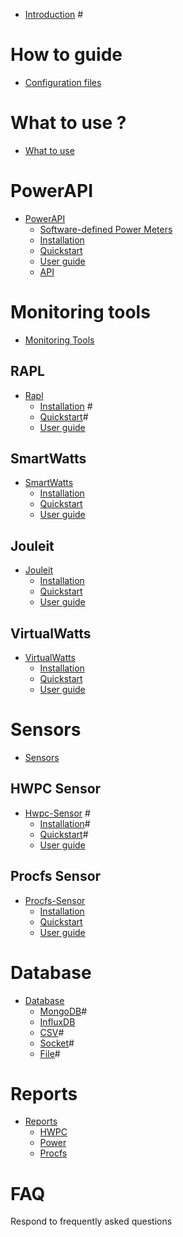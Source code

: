 - [Introduction](./introduction.md) #

# How to guide

- [Configuration files](./configuration.md)

# What to use ?

- [What to use](./what_to_use.md)

# PowerAPI

- [PowerAPI](./powerapi.md)
  - [Software-defined Power Meters](./powerapi_howitworks.md)
  - [Installation](./powerapi_installation.md)
  - [Quickstart](./powerapi_quickstart)
  - [User guide](./powerapi_user_guide.md)
  - [API](./powerapi_api.md)

# Monitoring tools

- [Monitoring Tools](./monitoring_tools.md)

## RAPL

- [Rapl](./rapl.md)
  - [Installation](./rapl_installation.md) #
  - [Quickstart](./rapl_quickstart.md)#
  - [User guide](./rapl_user_guide.md)

## SmartWatts

- [SmartWatts](./smartwatts.md)
  - [Installation](./smartwatts_installation.md)
  - [Quickstart](./smartwatts_quickstart.md)
  - [User guide](./smartwatts_user_guide.md)

## Jouleit

- [Jouleit](./jouleit.md)
  - [Installation](./jouleit_installation.md)
  - [Quickstart](./jouleit_quickstart.md)
  - [User guide](./jouleit_user_guide.md)

## VirtualWatts

- [VirtualWatts](./virtualwatts.md)
  - [Installation](./virtualwatts_installation.md)
  - [Quickstart](./virtualwatts_quickstart.md)
  - [User guide](./virtualwatts_user_guide.md)

# Sensors

- [Sensors](./sensors.md)

## HWPC Sensor

- [Hwpc-Sensor](./hwpc-sensor.md) #
  - [Installation](./hwpc-sensor_installation.md)#
  - [Quickstart](./hwpc-sensor_quickstart.md)#
  - [User guide](./hwpc-sensor_user_guide.md)

## Procfs Sensor

- [Procfs-Sensor](./procfs-sensor.md)
  - [Installation](./procfs-sensor_installation.md)
  - [Quickstart](./procfs-sensor_quickstart.md)
  - [User guide](./procfs-sensor_user_guide.md)

# Database

- [Database](./database.md)
  - [MongoDB](./mongoDB.md)#
  - [InfluxDB](./influxDB.md)
  - [CSV](./csv.md)#
  - [Socket](./socket.md)#
  - [File](./filedb.md)#

# Reports

- [Reports](./reports.md)
  - [HWPC](./hwpc-report.md)
  - [Power](./power_report.md)
  - [Procfs](./procfs_report.md)

# FAQ

Respond to frequently asked questions

